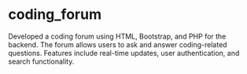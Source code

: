 # coding_forum
Developed a coding forum using HTML, Bootstrap, and PHP for the backend. The forum allows users to ask and answer coding-related questions. Features include real-time updates, user authentication, and search functionality.
